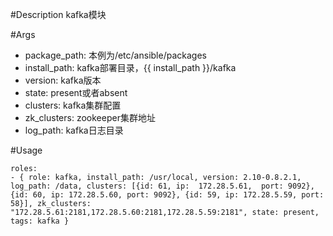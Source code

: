#Description
kafka模块

#Args
* package_path: 本例为/etc/ansible/packages 
* install_path: kafka部署目录，{{ install_path }}/kafka
* version: kafka版本
* state: present或者absent
* clusters: kafka集群配置
* zk_clusters: zookeeper集群地址
* log_path: kafka日志目录
 

#Usage
```
roles:  
- { role: kafka, install_path: /usr/local, version: 2.10-0.8.2.1, log_path: /data, clusters: [{id: 61, ip:  172.28.5.61,  port: 9092}, {id: 60, ip: 172.28.5.60, port: 9092}, {id: 59, ip: 172.28.5.59, port: 58}], zk_clusters: "172.28.5.61:2181,172.28.5.60:2181,172.28.5.59:2181", state: present, tags: kafka }
```
